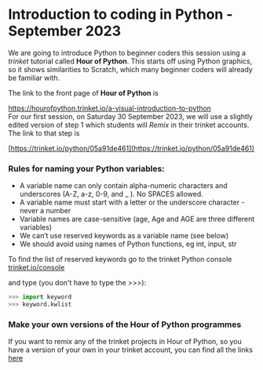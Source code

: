 # Introduction to coding in Python - September 2023

We are going to introduce Python to beginner coders this session using a *trinket* tutorial called **Hour of Python**. This starts off using Python graphics, so it shows similarities to Scratch, which many beginner coders will already be familiar with.

The link to the front page of **Hour of Python** is

<a href="https://hourofpython.trinket.io/a-visual-introduction-to-python" target="_blank">https://hourofpython.trinket.io/a-visual-introduction-to-python</a> 
<br>
For our first session, on Saturday 30 September 2023, we will use a slightly edited version of step 1 which students will *Remix* in their trinket accounts. The link to that step is

[https://trinket.io/python/05a91de461](https://trinket.io/python/05a91de461)

### Rules for naming your Python variables:
- A variable name can only contain alpha-numeric characters and underscores (A-Z, a-z, 0-9, and _ ). No SPACES allowed.
- A variable name must start with a letter or the underscore character - never a number
- Variable names are case-sensitive (age, Age and AGE are three different variables)
- We can’t use reserved keywords as a variable name (see below)
- We should avoid using names of Python functions, eg int, input, str

To find the list of reserved keywords go to the trinket Python console [trinket.io/console](https://trinket.io/console)

and type (you don't have to type the >>>):

```python
>>> import keyword
>>> keyword.kwlist
```

### Make your own versions of the Hour of Python programmes

If you want to remix any of the trinket projects in Hour of Python, so you have a version of your own in your trinket account, you can find all the links [here](./Hour_of_Python_links.md)

